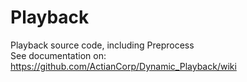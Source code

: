 # Playback
Playback source code, including Preprocess  
See documentation on: <https://github.com/ActianCorp/Dynamic_Playback/wiki>
